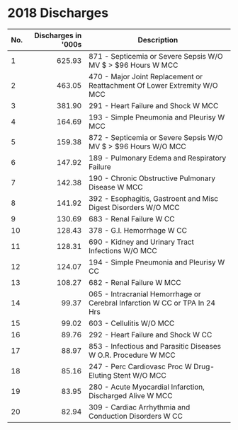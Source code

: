 # 2018 Discharges


| No. | Discharges in '000s|  Description  |  
|---|---:|---|
|  1   |     625.93 |  871 - Septicemia or Severe Sepsis W/O MV $ > $96 Hours W MCC |   
|   2   |     463.05 |  470 - Major Joint Replacement or Reattachment Of Lower Extremity W/O MCC |   
|   3   |     381.90 |  291 - Heart Failure and Shock W MCC |   
|   4   |     164.69 |  193 - Simple Pneumonia and Pleurisy W MCC |   
|   5   |     159.38 |  872 - Septicemia or Severe Sepsis W/O MV $ > $96 Hours W/O MCC |   
|   6   |     147.92 |  189 - Pulmonary Edema and Respiratory Failure |   
 |  7   |     142.38 |  190 - Chronic Obstructive Pulmonary Disease W MCC |   
 |  8   |     141.92 |  392 - Esophagitis, Gastroent and Misc Digest Disorders W/O MCC |   
|   9   |     130.69 |  683 - Renal Failure W CC |   
|  10   |     128.43 |  378 - G.I. Hemorrhage W CC |   
|  11   |     128.31 |  690 - Kidney and Urinary Tract Infections W/O MCC |   
|  12   |     124.07 |  194 - Simple Pneumonia and Pleurisy W CC |   
|  13   |     108.27 |  682 - Renal Failure W MCC |   
|  14   |      99.37 |  065 - Intracranial Hemorrhage or Cerebral Infarction W CC or TPA In 24 Hrs |   
|  15   |      99.02 |  603 - Cellulitis W/O MCC |   
|  16   |      89.76 |  292 - Heart Failure and Shock W CC |   
|  17   |      88.97 |  853 - Infectious and Parasitic Diseases W O.R. Procedure W MCC |   
|  18   |      85.16 |  247 - Perc Cardiovasc Proc W Drug-Eluting Stent W/O MCC |   
|  19   |      83.95 |  280 - Acute Myocardial Infarction, Discharged Alive W MCC |   
|  20   |      82.94 |  309 - Cardiac Arrhythmia and Conduction Disorders W CC |   



